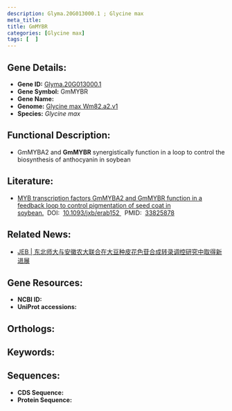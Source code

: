 ```yaml
---
description: Glyma.20G013000.1 ; Glycine max
meta_title:
title: GmMYBR
categories: [Glycine max]
tags: [  ]
---
```


## Gene Details:
- **Gene ID:**	[Glyma.20G013000.1]()
- **Gene Symbol:** GmMYBR
- **Gene Name:** 
- **Genome:** [Glycine max Wm82.a2.v1]()
- **Species:** *Glycine max*

## Functional Description:
   - GmMYBA2 and **GmMYBR** synergistically function in a loop to control the biosynthesis of anthocyanin in soybean

## Literature:
   - [MYB transcription factors GmMYBA2 and GmMYBR function in a feedback loop to control pigmentation of seed coat in soybean.]( https://academic.oup.com/jxb/article/72/12/4401/6214158?login=false#256922687)&nbsp;&nbsp;DOI:&nbsp;&nbsp;[10.1093/jxb/erab152 ](https://academic.oup.com/jxb/article/72/12/4401/6214158?login=false#256922687)&nbsp;&nbsp;PMID:&nbsp;&nbsp;[33825878](https://pubmed.ncbi.nlm.nih.gov/33825878/)

## Related News:
   - [JEB | 东北师大与安徽农大联合在大豆种皮花色苷合成转录调控研究中取得新进展](https://mp.weixin.qq.com/s?__biz=Mzg3MDEwNDEyMg==&mid=2247508197&idx=2&sn=516a3d94975854dc447d268cf35aaff2&chksm=ce900db0f9e784a69dd7e915cbd3148cdeb3cbf28282bdbf5f6d6cd2e173c2535f7255fa127a&scene=27#wechat_redirect)

## Gene Resources:
- **NCBI ID:** [](https://www.ncbi.nlm.nih.gov/gene/?term=)
- **UniProt accessions:** [](https://www.uniprot.org/uniprotkb//entry)

## Orthologs:

## Keywords:


## Sequences:
- **CDS Sequence:**
- **Protein Sequence:**
